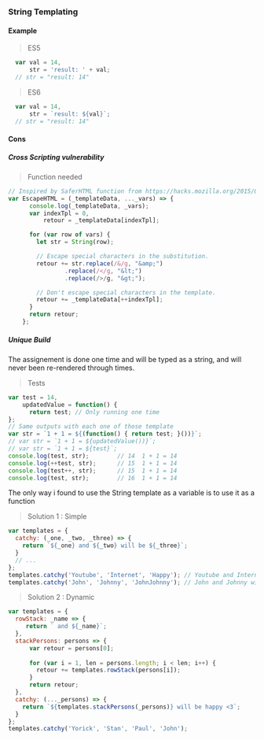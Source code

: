 ### String Templating

#### Example

> ES5

```js
  var val = 14,
      str = 'result: ' + val;
  // str = "result: 14"
```

> ES6

```js
  var val = 14,
      str = `result: ${val}`;
  // str = "result: 14"
```

#### Cons 
##### Cross Scripting vulnerability

> Function needed

```js
// Inspired by SaferHTML function from https://hacks.mozilla.org/2015/05/es6-in-depth-template-strings-2/
var EscapeHTML = (_templateData, ..._vars) => {
      console.log(_templateData, _vars);
      var indexTpl = 0,
          retour = _templateData[indexTpl];

      for (var row of vars) {
        let str = String(row);

        // Escape special characters in the substitution.
        retour += str.replace(/&/g, "&amp;")
                .replace(/</g, "&lt;")
                .replace(/>/g, "&gt;");

        // Don't escape special characters in the template.
        retour += _templateData[++indexTpl];
      }
      return retour;
    };
```
##### Unique Build

The assignement is done one time and will be typed as a string, and will never been re-rendered through times.

> Tests

```js
var test = 14,
    updatedValue = function() {
      return test; // Only running one time
};
// Same outputs with each one of those template
var str = `1 + 1 = ${(function() { return test; }())}`;
// var str = `1 + 1 = ${updatedValue())}`;
// var str = `1 + 1 = ${test}`;
console.log(test, str);        // 14  1 + 1 = 14
console.log(++test, str);      // 15  1 + 1 = 14
console.log(test++, str);      // 15  1 + 1 = 14
console.log(test, str);        // 16  1 + 1 = 14
```
The only way i found to use the String template as a variable is to use it as a function

> Solution 1 : Simple

```js
var templates = {
  catchy: (_one, _two, _three) => {
    return `${_one} and ${_two} will be ${_three}`;
  }
  // ...
};
templates.catchy('Youtube', 'Internet', 'Happy'); // Youtube and Internet will be Happy
templates.catchy('John', 'Johnny', 'JohnJohnny'); // John and Johnny will be JohnJohnny
````

> Solution 2 : Dynamic

```js
var templates = {
  rowStack: _name => {
     return ` and ${_name}`;
  },
  stackPersons: persons => {
      var retour = persons[0];
    
      for (var i = 1, len = persons.length; i < len; i++) {
        retour += templates.rowStack(persons[i]);
      }
      return retour;
  },
  catchy: (..._persons) => {
    return `${templates.stackPersons(_persons)} will be happy <3`;
  }
};
templates.catchy('Yorick', 'Stan', 'Paul', 'John');
```

